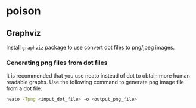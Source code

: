 # poison

## Graphviz
Install ```graphviz``` package to use convert dot files to png/jpeg images.

### Generating png files from dot files
It is recommended that you use neato instead of dot to obtain more human readable graphs. Use the following command to generate png
image file from a dot file:
```bash
neato -Tpng <input_dot_file> -o <output_png_file>
```
